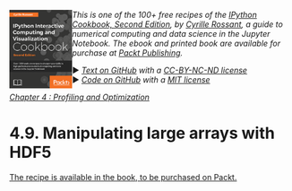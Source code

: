 <a href="https://github.com/ipython-books/cookbook-2nd"><img src="../cover-cookbook-2nd.png" align="left" alt="IPython Cookbook, Second Edition" height="140" /></a> *This is one of the 100+ free recipes of the [IPython Cookbook, Second Edition](https://github.com/ipython-books/cookbook-2nd), by [Cyrille Rossant](http://cyrille.rossant.net), a guide to numerical computing and data science in the Jupyter Notebook. The ebook and printed book are available for purchase at [Packt Publishing](https://www.packtpub.com/big-data-and-business-intelligence/ipython-interactive-computing-and-visualization-cookbook-second-e).*

▶ *[Text on GitHub](https://github.com/ipython-books/cookbook-2nd) with a [CC-BY-NC-ND license](https://creativecommons.org/licenses/by-nc-nd/3.0/us/legalcode)*  
▶ *[Code on GitHub](https://github.com/ipython-books/cookbook-2nd-code) with a [MIT license](https://opensource.org/licenses/MIT)*

[*Chapter 4 : Profiling and Optimization*](./)

# 4.9. Manipulating large arrays with HDF5

[The recipe is available in the book, to be purchased on Packt.](https://www.packtpub.com/big-data-and-business-intelligence/ipython-interactive-computing-and-visualization-cookbook-second-e)

<!-- REMOVE AS PER PACKT AGREEMENT

NumPy arrays can be persistently saved on disk using built-in functions in NumPy such as `np.savetxt()`, `np.save()`, or `np.savez()`, and loaded in memory using analogous functions. Common file formats for data arrays include raw binary files as in the previous recipe, the NPY file format implemented by NumPy (which are raw binary files with a header containing the metadata), and **Hierarchical Data Format**, or **HDF5**.

An HDF5 file contains one or several datasets (arrays or heterogeneous tables) organized into a POSIX-like hierarchy. Datasets may be accessed lazily with memory mapping. In this recipe, we will use **h5py**, a Python package designed to deal with HDF5 files with a NumPy-like programming interface.

## Getting ready

You need h5py for this recipe and the next one. It should be included with Anaconda, but you can also install it with `conda install h5py`.

## How to do it...

1. First, we need to import NumPy and h5py:

```python
import numpy as np
import h5py
```

2. Let's create a new empty HDF5 file in write mode:

```python
f = h5py.File('myfile.h5', 'w')
```

3. We create a new top-level group named `experiment1`:

```python
f.create_group('/experiment1')
```

```{output:result}
<HDF5 group "/experiment1" (0 members)>
```

4. Let's also add some metadata to this group:

```python
f['/experiment1'].attrs['date'] = '2018-01-01'
```

5. In this group, we create a `1000 * 1000` array named `array1`:

```python
x = np.random.rand(1000, 1000)
f['/experiment1'].create_dataset('array1', data=x)
```

```{output:result}
<HDF5 dataset "array1": shape (1000, 1000), type "<f8">
```

6. Finally, we need to close the file to commit the changes on disk:

```python
f.close()
```

7. Now, let's open this file in read mode. We could have done this in another Python session since the array has been saved in the HDF5 file.

```python
f = h5py.File('myfile.h5', 'r')
```

8. We can retrieve an attribute by giving the group path and the attribute name:

```python
f['/experiment1'].attrs['date']
```

```{output:result}
'2018-01-01'
```

9. Let's access our array:

```python
y = f['/experiment1/array1']
type(y)
```

```{output:result}
h5py._hl.dataset.Dataset
```

10. The array can be used as a NumPy array, but an important distinction is that it is stored on disk instead of system memory. Performing a computation on this array automatically loads the requested section of the array into memory, thus it is more efficient to access only the array's views.

```python
np.array_equal(x[0, :], y[0, :])
```

```{output:result}
True
```

11. We're done for this recipe, so let's do some clean-up:

```python
f.close()
```

```python
import os
os.remove('myfile.h5')
```

## How it works...

In this recipe, we stored a single array in the file, but HDF5 is especially useful when many arrays need to be saved in a single file. HDF5 is generally used in big projects, when large arrays have to be organized within a hierarchical structure. For example, it is largely used at NASA and other scientific institutions. Researchers can store recorded data across multiple devices, multiple trials, and multiple experiments.

In HDF5, the data is organized within a tree. Nodes are either **groups** (analogous to folders in a file system) or **datasets** (analogous to files). A group can contain subgroups and datasets, whereas datasets only contain data. Both groups and datasets can contain attributes (metadata) that have a basic data type (integer or floating point number, string, and so on).

## There's more...

HDF5 files created with h5py can be accessed in other languages like C, FORTRAN, MATLAB, and others.

In HDF5, a dataset may be stored in a **contiguous** block of memory, or in **chunks**. Chunks are atomic objects and HDF5 can only read and write entire chunks. Chunks are internally organized within a tree data structure called a **B-tree**. When we create a new array or table, we can specify the **chunk shape**. It is an internal detail, but it can greatly affect performance when writing and reading parts of the dataset.

The optimal chunk shape depends on how we plan to access the data. There is a trade-off between many small chunks (large overhead due to managing lots of chunks) and a few large chunks (inefficient disk I/O). In general, the chunk size is recommended to be smaller than 1 MB. The chunk cache is also an important parameter that may affect performance.

> Another HDF5 library in Python is **PyTables**. There is work in progress to make the two libraries share more code and reduce duplication of development efforts.

Here are a few references:

* NPY file format at https://docs.scipy.org/doc/numpy-dev/neps/npy-format.html
* h5py at http://www.h5py.org/
* HDF5 chunking, at http://www.hdfgroup.org/HDF5/doc/Advanced/Chunking/
* Python and HDF5, a vision, https://www.hdfgroup.org/2015/09/python-hdf5-a-vision/
* PyTables optimization guide, available at http://pytables.github.io/usersguide/optimization.html
* Difference between PyTables and h5py, from the perspective of h5py, at https://github.com/h5py/h5py/wiki/FAQ#whats-the-difference-between-h5py-and-pytables
* A personal piece about limitations of HDF5, at http://cyrille.rossant.net/moving-away-hdf5/

## See also

* Processing huge NumPy arrays with memory mapping
* Manipulating large heterogeneous tables with HDF5
* Ten tips for conducting reproducible interavctinve computing experiments

-->
